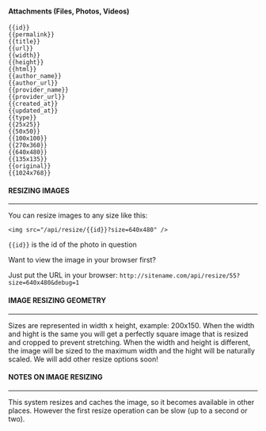 #### Attachments (Files, Photos, Videos)

```
{{id}}
{{permalink}}
{{title}}
{{url}}
{{width}}
{{height}}
{{html}}
{{author_name}}
{{author_url}}
{{provider_name}}
{{provider_url}}
{{created_at}}
{{updated_at}}
{{type}}
{{25x25}}
{{50x50}}
{{100x100}}
{{270x360}}
{{640x480}}
{{135x135}}
{{original}}
{{1024x768}}
```

#### RESIZING IMAGES
---

You can resize images to any size like this:

`<img src="/api/resize/{{id}}?size=640x480" />`

`{{id}}` is the id of the photo in question

Want to view the image in your browser first?

Just put the URL in your browser:
`http://sitename.com/api/resize/55?size=640x480&debug=1`

#### IMAGE RESIZING GEOMETRY
---

Sizes are represented in width x height, example: 200x150. When the width and hight is the same you will get a perfectly square image that is resized and cropped to prevent stretching. When the width and height is different, the image will be sized to the maximum width and the hight will be naturally scaled. We will add other resize options soon!


#### NOTES ON IMAGE RESIZING
---

This system resizes and caches the image, so it becomes available in other places. However the first resize operation can be slow (up to a second or two).

